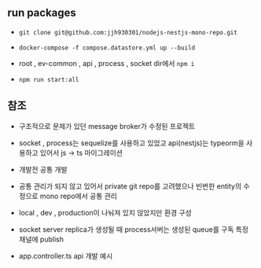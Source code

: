 ## run packages

- `git clone git@github.com:jjh930301/nodejs-nestjs-mono-repo.git`

- `docker-compose -f compose.datastore.yml up --build`

- root , ev-common , api , process , socket dir에서 `npm i`

- `npm run start:all`

## 참조

- 구조적으로 문제가 있던 message broker가 수정된 프로젝트

- socket , process는 sequelize를 사용하고 있었고 api(nestjs)는 typeorm을 사용하고 있어서 js -> ts 마이그레이션

- 개발전 공통 개발

- 공통 관리가 되지 않고 있어서 private git repo를 고려했으나 빈번한 entity의 수정으로 mono repo에서 공통 관리

- local , dev , production이 나눠져 있지 않았지만 환경 구성

- socket server replica가 생성될 때 process서버는 생성된 queue를 구독 특정 채널에 publish

- app.controller.ts api 개발 예시
